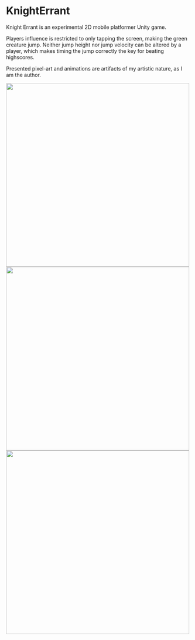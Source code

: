 # KnightErrant

Knight Errant is an experimental 2D mobile platformer Unity game. 

Players influence is restricted to only tapping the screen, making the green creature jump.
Neither jump height nor jump velocity can be altered by a player, which makes timing the jump correctly the key for beating highscores.

Presented pixel-art and animations are artifacts of my artistic nature, as I am the author.

<img src="https://user-images.githubusercontent.com/68951232/179057728-3239c739-5332-4fc3-9cb5-4d5f682e1e75.png" width = "500"/>
<img src="https://user-images.githubusercontent.com/68951232/179057963-0c3c011c-1cc7-4bf3-a7f8-4b4bb6b6ebb8.png" width = "500"/>
<img src="https://user-images.githubusercontent.com/68951232/179061724-888dfa88-f9f3-45eb-84be-6f3413bd98c6.png" width = "500"/>
